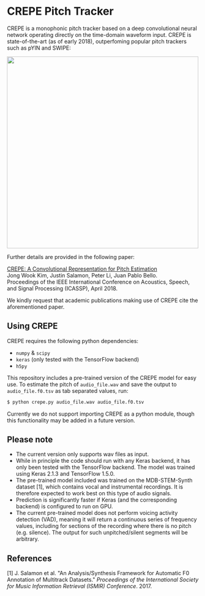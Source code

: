 CREPE Pitch Tracker
===================

CREPE is a monophonic pitch tracker based on a deep convolutional neural network operating directly on the time-domain waveform input. CREPE is state-of-the-art (as of early 2018), outperfoming popular pitch trackers such as pYIN and SWIPE:

<img src=https://user-images.githubusercontent.com/3009670/36563051-ee6a69a0-17e6-11e8-8d7b-9a37d16ee7ad.png width=500>

Further details are provided in the following paper:

[CREPE: A Convolutional Representation for Pitch Estimation](https://arxiv.org/abs/1802.06182)<br/>
Jong Wook Kim, Justin Salamon, Peter Li, Juan Pablo Bello.<br/>
Proceedings of the IEEE International Conference on Acoustics, Speech, and Signal Processing (ICASSP), April 2018.

We kindly request that academic publications making use of CREPE cite the aforementioned paper.

## Using CREPE
CREPE requires the following python dependencies:
- `numpy` & `scipy`
- `keras` (only tested with the TensorFlow backend)
- `h5py`

This repository includes a pre-trained version of the CREPE model for easy use. To estimate the pitch of `audio_file.wav` and save the output to `audio_file.f0.tsv` as tab separated values, run:

```bash
$ python crepe.py audio_file.wav audio_file.f0.tsv
```

Currently we do not support importing CREPE as a python module, though this functionality may be added in a future version.

## Please note

- The current version only supports wav files as input.
- While in principle the code should run with any Keras backend, it has only been tested with the TensorFlow backend. The model was trained using Keras 2.1.3 and TensorFlow 1.5.0.
- The pre-trained model included was trained on the MDB-STEM-Synth dataset [1], which contains vocal and instrumental recordings. It is therefore expected to work best on this type of audio signals.
- Prediction is significantly faster if Keras (and the corresponding backend) is configured to run on GPU.
- The current pre-trained model does not perform voicing activity detection (VAD), meaning it will return a continuous series of frequency values, including for sections of the recording where there is no pitch (e.g. silence). The output for such unpitched/silent segments will be arbitrary.


## References

[1] J. Salamon et al.  "An Analysis/Synthesis Framework for Automatic F0 Annotation of Multitrack Datasets."  *Proceedings of the International Society for Music Information Retrieval (ISMIR) Conference*. 2017.
